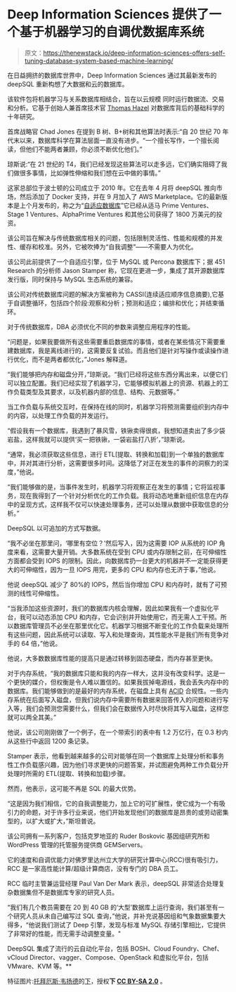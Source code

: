 # Deep Information Sciences 提供了一个基于机器学习的自调优数据库系统

> 原文：<https://thenewstack.io/deep-information-sciences-offers-self-tuning-database-system-based-machine-learning/>

在日益拥挤的数据库世界中，Deep Information Sciences 通过其最新发布的 deepSQL 重新构想了大数据和云的数据库。

该软件包将机器学习与关系数据库相结合，旨在以云规模  同时运行数据流、交易和分析。它基于创始人兼首席技术官 [Thomas Hazel](https://twitter.com/thomashazel) 对数据库背后的基础科学的十年研究。

首席战略官 Chad Jones 在提到 B 树、B+树和其他算法时表示:“自 20 世纪 70 年代末以来，数据库科学在算法层面一直没有进步。“一个擅长写作，一个擅长阅读，但他们不能两者兼顾，你必须不断优化他们。”

琼斯说:“在 21 世纪的 T4，我们已经发现这些算法可以走多远，它们确实阻碍了我们做很多事情，比如弹性伸缩和我们想在云中做的事情。”

这家总部位于波士顿的公司成立于 2010 年。它在去年 4 月将 deepSQL 推向市场，然后添加了 Docker 支持，并在 9 月加入了 AWS Marketplace。它的最新版本是上个月发布的，称之为“[自适应数据库](http://insidebigdata.com/2015/10/10/adapt-or-die-machine-learning-databases-for-the-new-economy/)”它已经从适马 Prime Ventures、Stage 1 Ventures、AlphaPrime Ventures 和其他公司获得了 1800 万美元的投资。

该公司旨在解决与传统数据库相关的问题，包括限制灵活性、性能和规模的并发性、缓存和校准。另外，它被吹捧为“自我调整”——不需要人为优化。

该公司此前提供了一个自适应引擎，位于 MySQL 或 Percona 数据库下；据 451 Research 的分析师 Jason Stamper 称，它现在更进一步，集成了其开源数据库发行版，同时保持与 MySQL 生态系统的兼容。

该公司对传统数据库问题的解决方案被称为 CASSI(连续适应顺序信息摘要),它基于自调整循环，包括四个阶段:观察和分析；预测和适应；编排和优化；并结束循环。

对于传统数据库，DBA 必须优化不同的参数来调整应用程序的性能。

“问题是，如果我要做所有这些需要重启数据库的事情，或者在某些情况下需要重建数据库，我是离线进行的，这需要反复试验。而且他们是针对写操作或读操作进行优化，而不是两者都优化，”Jones 解释道。

“我们能够把内存和磁盘分开，”琼斯说。“我们已经将这些东西分离出来，以便它们可以独立配置。我们已经实现了机器学习，它能够模拟机器上的资源、机器上的工作负载类型及其要求，以及机器内部的信息、结构、元数据等。”

当工作负载与系统交互时，在保持在线的同时，机器学习将预测需要组织到内存中的内容，以处理工作负载的并发运行。

“假设我有一个数据库，我遇到了暴风雪，铁锹卖得很疯，我想知道卖出了多少袋岩盐，这样我就可以提供‘买一把铁锹，一袋岩盐打八折’，”琼斯说。

“通常，我必须获取这些信息，进行 ETL[提取、转换和加载]到一个单独的数据库中，并对其进行分析，这需要很多时间。这降低了对正在发生的事件的洞察力的深度，”他说。

“我们能够做的是，当事件发生时，机器学习将观察正在发生的事情；它将监视事务，现在我得到了一个针对分析优化的工作负载。我将动态地重新组织信息在内存中的呈现方式，这样我不仅可以快速处理事务，还可以处理从数据中获取信息的分析。”

DeepSQL 以可追加的方式写数据。

“我不必坐在那里问，‘哪里有空位？’然后写入，因为这需要 IOP 从系统的 IOP 角度来看，这需要大量开销。大多数系统在受到 CPU 或内存限制之前，在可伸缩性方面都会受到 IOPS 的限制。因此，向数据库扔一台更大的机器并不一定能获得更大的可伸缩性，因为一旦 IOPS 用完，更多的 CPU 和内存也无济于事，”他说。

他说 deepSQL 减少了 80%的 IOPS，然后当你增加 CPU 和内存时，就有了可预测的线性可伸缩性。

“当我添加这些资源时，我们的数据库内核会理解，因此如果我有一个虚拟化平台，我可以动态添加 CPU 和内存，它会识别并开始使用它，而无需人工干预。所以数据库管理员不必坐在那里优化它。机器学习根据不断变化的工作负载来处理所有这些问题，因此系统可以读取、写入和处理查询，其性能水平是我们所有竞争对手的 64 倍，”他说。

他说，大多数数据库性能的提高只是通过转移到固态硬盘，而内存甚至更快。

对于内存系统，“我的数据库只能和我的内存一样大，这并没有改变科学。这是一个更快的媒介，但权衡是令人难以置信的。如果我拔掉电源线，我会丢失内存中的数据库。我们能够做到的是最好的内存系统，在磁盘上具有 [ACID](http://databases.about.com/od/specificproducts/a/acid.htm) 合规性。一些内存系统在后面写入磁盘，但我们说内存中需要所有数据来回答传入的问题和进行写入等，我们会预测您需要什么，但我们会在数据传入时尽快将其写入磁盘，这样您就可以两全其美。”

他说，该公司刚刚做了一个例子，在一个带索引的表中有 1.2 万亿行，在 0.3 秒内从这些行中返回 1200 条记录。

Stamper 表示，他看到越来越多的公司对能够在同一个数据库上处理分析和事务性工作负载感兴趣，因为他们寻求更快的问题答案，并试图避免两种工作负载分开处理时所需的 ETL(提取、转换和加载)步骤。

然而，他表示，这可能不再是 SQL 的最大优势。

“这是因为我们相信，它的自我调整能力，加上它的可扩展性，使它成为一个有吸引力的命题，对于许多行业来说，他们开始发现他们的数据库是昂贵的或劳动密集型的，以扩大或扩大，”斯坦普说。

该公司拥有一系列客户，包括克罗地亚的 Ruder Boskovic 基因组研究所和 WordPress 管理的托管服务提供商 GEMServers。

它的速度和自调优能力对佛罗里达州立大学的研究计算中心(RCC)很有吸引力，RCC 是一家高性能计算/超级计算商店，没有专门的 DBA 员工。

RCC 临时主管兼运营经理 Paul Van Der Mark 表示，deepSQL 非常适合处理复杂数据集但不是数据库专家的研究人员。

“我们有几个教员需要在 20 到 40 GB 的‘大型’数据库上运行查询，我们甚至有一个研究人员从未自己编写过 SQL 查询，”他说，并补充说基因组和气象数据集要大得多，“他说我们测试了 Deep 引擎，发现与标准 MySQL 存储引擎相比，它提供了非常好的性能，而无需手动调整变量。"

DeepSQL 集成了流行的云自动化平台，包括 BOSH、Cloud Foundry、Chef、vCloud Director、vagger、Compose、OpenStack 和虚拟化平台，包括 VMware、KVM 等。**

特征图片:[托拜厄斯·韦扬德](https://www.flickr.com/photos/0xtob/)的[下](https://www.flickr.com/photos/0xtob/13179033293/in/photolist-m5zZrX-e3ya4U-43umN-8GaEHP-pMWVdy-atri3a-6SiRUL-52Q9dA-deemGL-6Sj8iu-6SjE4y-9q6WQz-6SifJd-qJjSxi-P3wiM-6SiQJC-3j7SE-9q9ZXC-6SirmU-6SiSCN-BptDW-bftu5n-oqHzr2-Jpyac-vVWee-9jYNRQ-kJTcjH-cFWYby-rAddpB-7h7iDf-oDBTam-7h7iRb-iXFWSA-ouBMHg-o5yDZM-8mPBcL-m9LHS5-c8KNg3-kJTXiT-qG4PXp-zFNDL-4HNKAo-qAqszN-7YafAL-qskF3N-yRFf4-mVHb1q-ELp8o-b9KjEM-713z7x)，授权**下 [CC BY-SA 2.0](https://creativecommons.org/licenses/by/2.0/)** 。

<svg xmlns:xlink="http://www.w3.org/1999/xlink" viewBox="0 0 68 31" version="1.1"><title>Group</title> <desc>Created with Sketch.</desc></svg>